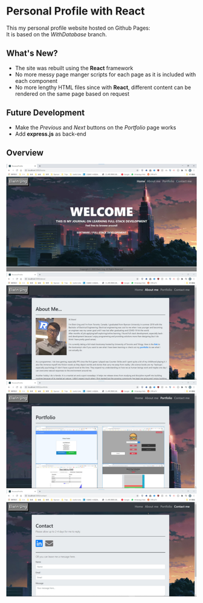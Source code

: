 # Personal Profile with React
This my personal profile website hosted on Github Pages: <br>
It is based on the *WithDatabase* branch.

## What's New?
- The site was rebuilt using the **React** framework
- No more messy page manger scripts for each page as it is included with each component
- No more lengthy HTML files since with **React**, different content can be rendered on the same page based on request

## Future Development
- Make the *Previous* and *Next* buttons on the *Portfolio* page works
- Add **express.js** as back-end

## Overview
<img src="./img/readme/Home.jpg" alt="Home page showcase" style="margin-left: auto; margin-right: auto" />
<img src="./img/readme/About.jpg" alt="About page showcase" style="margin-left: auto; margin-right: auto" />
<img src="./img/readme/Portfolio.jpg" alt="Portfolio page showcase" style="margin-left: auto; margin-right: auto" />
<img src="./img/readme/Contact.jpg" alt="Contact page showcase" style="margin-left: auto; margin-right: auto" />
